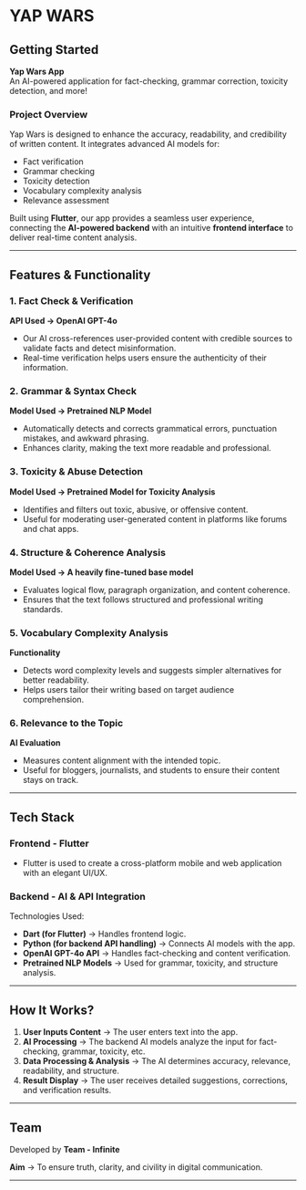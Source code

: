 # **YAP WARS**  

## **Getting Started**  
**Yap Wars App**  
An AI-powered application for fact-checking, grammar correction, toxicity detection, and more!  

### **Project Overview**  
Yap Wars is designed to enhance the accuracy, readability, and credibility of written content. It integrates advanced AI models for:
- Fact verification  
- Grammar checking  
- Toxicity detection  
- Vocabulary complexity analysis  
- Relevance assessment  

Built using **Flutter**, our app provides a seamless user experience, connecting the **AI-powered backend** with an intuitive **frontend interface** to deliver real-time content analysis.  

---

## **Features & Functionality**  

### **1. Fact Check & Verification**  
**API Used → OpenAI GPT-4o**  
- Our AI cross-references user-provided content with credible sources to validate facts and detect misinformation.  
- Real-time verification helps users ensure the authenticity of their information.  

### **2. Grammar & Syntax Check**  
**Model Used → Pretrained NLP Model**  
- Automatically detects and corrects grammatical errors, punctuation mistakes, and awkward phrasing.  
- Enhances clarity, making the text more readable and professional.  

### **3. Toxicity & Abuse Detection**  
**Model Used → Pretrained Model for Toxicity Analysis**  
- Identifies and filters out toxic, abusive, or offensive content.  
- Useful for moderating user-generated content in platforms like forums and chat apps.  

### **4. Structure & Coherence Analysis**  
**Model Used → A heavily fine-tuned base model**  
- Evaluates logical flow, paragraph organization, and content coherence.  
- Ensures that the text follows structured and professional writing standards.  

### **5. Vocabulary Complexity Analysis**  
**Functionality**  
- Detects word complexity levels and suggests simpler alternatives for better readability.  
- Helps users tailor their writing based on target audience comprehension.  

### **6. Relevance to the Topic**  
**AI Evaluation**  
- Measures content alignment with the intended topic.  
- Useful for bloggers, journalists, and students to ensure their content stays on track.  

---

## **Tech Stack**  

### **Frontend - Flutter**  
- Flutter is used to create a cross-platform mobile and web application with an elegant UI/UX.  

### **Backend - AI & API Integration**  
Technologies Used:  
- **Dart (for Flutter)** → Handles frontend logic.  
- **Python (for backend API handling)** → Connects AI models with the app.  
- **OpenAI GPT-4o API** → Handles fact-checking and content verification.  
- **Pretrained NLP Models** → Used for grammar, toxicity, and structure analysis.  

---

## **How It Works?**  
1. **User Inputs Content** → The user enters text into the app.  
2. **AI Processing** → The backend AI models analyze the input for fact-checking, grammar, toxicity, etc.  
3. **Data Processing & Analysis** → The AI determines accuracy, relevance, readability, and structure.  
4. **Result Display** → The user receives detailed suggestions, corrections, and verification results.  

---

## **Team**  
Developed by **Team - Infinite**  

**Aim** → To ensure truth, clarity, and civility in digital communication.  

---
